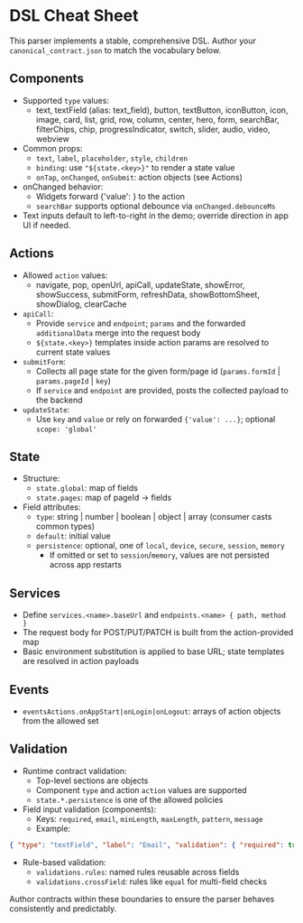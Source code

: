 # DSL Cheat Sheet

This parser implements a stable, comprehensive DSL. Author your `canonical_contract.json` to match the vocabulary below.

## Components
- Supported `type` values:
  - text, textField (alias: text_field), button, textButton, iconButton, icon, image, card, list, grid, row, column, center, hero, form, searchBar, filterChips, chip, progressIndicator, switch, slider, audio, video, webview
- Common props:
  - `text`, `label`, `placeholder`, `style`, `children`
  - `binding`: use `"${state.<key>}"` to render a state value
  - `onTap`, `onChanged`, `onSubmit`: action objects (see Actions)
- onChanged behavior:
  - Widgets forward {'value': <newValue>} to the action
  - `searchBar` supports optional debounce via `onChanged.debounceMs`
- Text inputs default to left-to-right in the demo; override direction in app UI if needed.

## Actions
- Allowed `action` values:
  - navigate, pop, openUrl, apiCall, updateState, showError, showSuccess, submitForm, refreshData, showBottomSheet, showDialog, clearCache
- `apiCall`:
  - Provide `service` and `endpoint`; `params` and the forwarded `additionalData` merge into the request body
  - `${state.<key>}` templates inside action params are resolved to current state values
- `submitForm`:
  - Collects all page state for the given form/page id (`params.formId` | `params.pageId` | `key`)
  - If `service` and `endpoint` are provided, posts the collected payload to the backend
- `updateState`:
  - Use `key` and `value` or rely on forwarded `{'value': ...}`; optional `scope: 'global'`

## State
- Structure:
  - `state.global`: map of fields
  - `state.pages`: map of pageId -> fields
- Field attributes:
  - `type`: string | number | boolean | object | array (consumer casts common types)
  - `default`: initial value
  - `persistence`: optional, one of `local`, `device`, `secure`, `session`, `memory`
    - If omitted or set to `session`/`memory`, values are not persisted across app restarts

## Services
- Define `services.<name>.baseUrl` and `endpoints.<name> { path, method }`
- The request body for POST/PUT/PATCH is built from the action-provided map
- Basic environment substitution is applied to base URL; state templates are resolved in action payloads

## Events
- `eventsActions.onAppStart|onLogin|onLogout`: arrays of action objects from the allowed set

## Validation
- Runtime contract validation:
  - Top-level sections are objects
  - Component `type` and action `action` values are supported
  - `state.*.persistence` is one of the allowed policies
- Field input validation (components):
  - Keys: `required`, `email`, `minLength`, `maxLength`, `pattern`, `message`
  - Example:
```json
{ "type": "textField", "label": "Email", "validation": { "required": true, "email": true, "message": "Please enter a valid email" } }
```
- Rule-based validation:
  - `validations.rules`: named rules reusable across fields
  - `validations.crossField`: rules like `equal` for multi-field checks

Author contracts within these boundaries to ensure the parser behaves consistently and predictably.